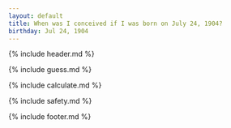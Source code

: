 ```yaml
---
layout: default
title: When was I conceived if I was born on July 24, 1904?
birthday: Jul 24, 1904
---
```


{% include header.md %}

{% include guess.md %}

{% include calculate.md %}

{% include safety.md %}

{% include footer.md %}



